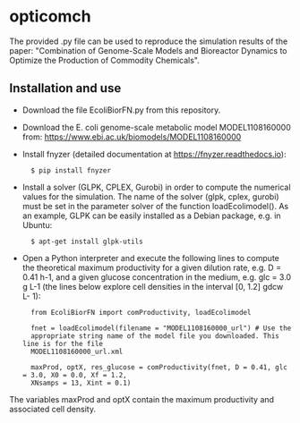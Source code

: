 # opticomch
The provided .py file can be used to reproduce the simulation results of the 
paper: "Combination of Genome-Scale Models and Bioreactor Dynamics 
to Optimize the Production of Commodity Chemicals".

## Installation and use ##

- Download the file EcoliBiorFN.py from this repository.

- Download the E. coli genome-scale metabolic model MODEL1108160000 from:
https://www.ebi.ac.uk/biomodels/MODEL1108160000

- Install fnyzer (detailed documentation at https://fnyzer.readthedocs.io):

        $ pip install fnyzer

- Install a solver (GLPK, CPLEX, Gurobi) in order to compute the numerical values for the
simulation. The name of the solver (glpk, cplex, gurobi) must be set in the parameter solver of the
function loadEcolimodel(). As an example, GLPK can be easily installed as a Debian package,
e.g. in Ubuntu:

        $ apt-get install glpk-utils

- Open a Python interpreter and execute the following lines to compute the theoretical maximum
productivity for a given dilution rate, e.g. D = 0.41 h-1, and a given glucose concentration in the
medium, e.g. glc = 3.0 g L-1 (the lines below explore cell densities in the interval [0, 1.2] gdcw L-
1):

        from EcoliBiorFN import comProductivity, loadEcolimodel
    
        fnet = loadEcolimodel(filename = "MODEL1108160000_url") # Use the
        appropriate string name of the model file you downloaded. This line is for the file
        MODEL1108160000_url.xml
    
        maxProd, optX, res_glucose = comProductivity(fnet, D = 0.41, glc = 3.0, X0 = 0.0, Xf = 1.2,
        XNsamps = 13, Xint = 0.1)
    
The variables maxProd and optX contain the maximum productivity and associated cell density.
